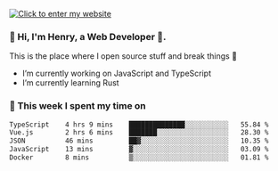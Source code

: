 [![Click to enter my website](https://github.com/zh30/zh30/assets/7930156/bb82b0df-3fb8-4136-8522-734cd2b27f6a)](https://blog.zhanghe.dev) 

### 👋 Hi, I'm Henry, a Web Developer 🚀.

This is the place where I open source stuff and break things :rofl:

- I’m currently working on JavaScript and TypeScript
- I’m currently learning Rust

### 💪 This week I spent my time on

<!--START_SECTION:waka-->

```txt
TypeScript    4 hrs 9 mins    ██████████████░░░░░░░░░░░   55.84 %
Vue.js        2 hrs 6 mins    ███████░░░░░░░░░░░░░░░░░░   28.30 %
JSON          46 mins         ██▓░░░░░░░░░░░░░░░░░░░░░░   10.35 %
JavaScript    13 mins         ▓░░░░░░░░░░░░░░░░░░░░░░░░   03.09 %
Docker        8 mins          ▒░░░░░░░░░░░░░░░░░░░░░░░░   01.81 %
```

<!--END_SECTION:waka-->
